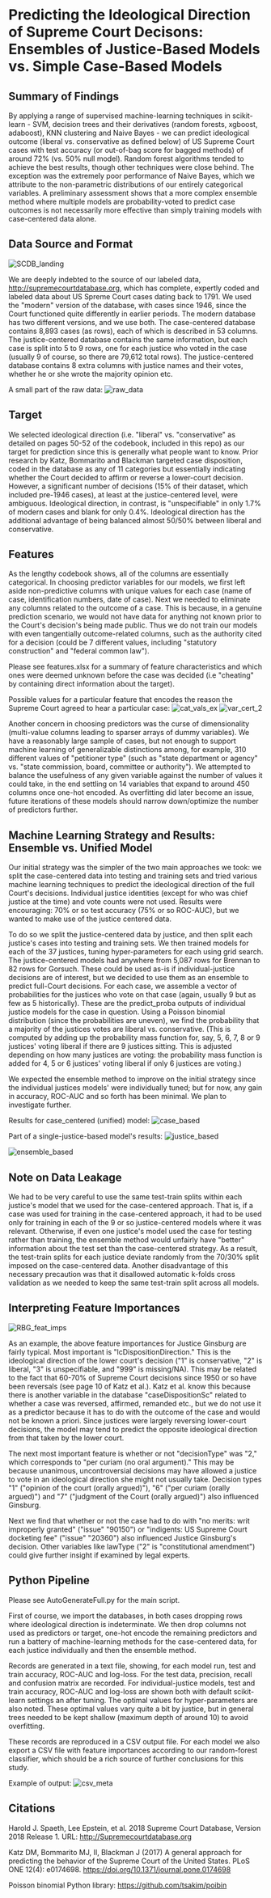 # Predicting the Ideological Direction of Supreme Court Decisons: Ensembles of Justice-Based Models vs. Simple Case-Based Models

## Summary of Findings

By applying a range of supervised machine-learning techniques in scikit-learn - SVM, decision trees and their derivatives (random forests, xgboost, adaboost), KNN clustering and Naive Bayes - we can predict ideological outcome (liberal vs. conservative as defined below) of US Supreme Court cases with test accuracy (or out-of-bag score for bagged methods) of around 72% (vs. 50% null model).  Random forest algorithms tended to achieve the best results, though other techniques were close behind.  The exception was the extremely poor performance of Naive Bayes, which we attribute to the non-parametric distributions of our entirely categorical variables.  A preliminary assessment shows that a more complex ensemble method where multiple models are probability-voted to predict case outcomes is not necessarily more effective than simply training models with case-centered data alone.  

## Data Source and Format

![SCDB_landing](/img/SCDB_landing.png)

We are deeply indebted to the source of our labeled data, http://supremecourtdatabase.org, which has complete, expertly coded and labeled data about US Spreme Court cases dating back to 1791.  We used the "modern" version of the database, with cases since 1946, since the Court functioned quite differently in earlier periods.  The modern database has two different versions, and we use both.  The case-centered database contains 8,893 cases (as rows), each of which is described in 53 columns.  The justice-centered database contains the same information, but each case is split into 5 to 9 rows, one for each justice who voted in the case (usually 9 of course, so there are 79,612 total rows).  The justice-centered database contains 8 extra columns with justice names and their votes, whether he or she wrote the majority opinion etc.

A small part of the raw data:
![raw_data](/img/raw_data.png)

## Target

We selected ideological direction (i.e. "liberal" vs. "conservative" as detailed on pages 50-52 of the codebook, included in this repo) as our target for prediction since this is generally what people want to know.  Prior research by Katz, Bommarito and Blackman targeted case disposition, coded in the database as any of 11 categories but essentially indicating whether the Court decided to affirm or reverse a lower-court decision.  However, a significant number of decisions (15% of their dataset, which included pre-1946 cases), at least at the justice-centered level, were ambiguous. Ideological direction, in contrast, is "unspecifiable" in only 1.7% of modern cases and blank for only 0.4%.  Ideological direction has the additional advantage of being balanced almost 50/50% between liberal and conservative.

## Features

As the lengthy codebook shows, all of the columns are essentially categorical.  In choosing predictor variables for our models, we first left aside non-predictive columns with unique values for each case (name of case, identification numbers, date of case).  Next we needed to eliminate any columns related to the outcome of a case.  This is because, in a genuine prediction scenario, we would not have data for anything not known prior to the Court's decision's being made public.  Thus we do not train our models with even tangentially outcome-related columns, such as the authority cited for a decision (could be 7 different values, including "statutory construction" and "federal common law").

Please see features.xlsx for a summary of feature characteristics and which ones were deemed unknown before the case was decided (i.e "cheating" by containing direct information about the target).

Possible values for a particular feature that encodes the reason the Supreme Court agreed to hear a particular case:
![cat_vals_ex](/img/cat_vals_ex.png)
![var_cert_2](/img/var_cert_2.png)

Another concern in choosing predictors was the curse of dimensionality (multi-value columns leading to sparser arrays of dummy variables).  We have a reasonably large sample of cases, but not enough to support machine learning of generalizable distinctions among, for example, 310 different values of "petitioner type" (such as "state department or agency" vs. "state commission, board, committee or authority").  We attempted to balance the usefulness of any given variable against the number of values it could take, in the end settling on 14 variables that expand to around 450 columns once one-hot encoded.  As overfitting did later become an issue, future iterations of these models should narrow down/optimize the number of predictors further.

## Machine Learning Strategy and Results: Ensemble vs. Unified Model

Our initial strategy was the simpler of the two main approaches we took: we split the case-centered data into testing and training sets and tried various machine learning techniques to predict the ideological direction of the full Court's decisions.  Individual justice identities (except for who was chief justice at the time) and vote counts were not used.  Results were encouraging: 70% or so test accuracy (75% or so ROC-AUC), but we wanted to make use of the justice centered data.

To do so we split the justice-centered data by justice, and then split each justice's cases into testing and training sets.  We then trained models for each of the 37 justices, tuning hyper-parameters for each using grid search.  The justice-centered models had anywhere from 5,087 rows for Brennan to 82 rows for Gorsuch.  These could be used as-is if individual-justice decisions are of interest, but we decided to use them as an ensemble to predict full-Court decisions.  For each case, we assemble a vector of probabilities for the justices who vote on that case (again, usually 9 but as few as 5 historically).  These are the predict_proba outputs of individual justice models for the case in question.  Using a Poisson binomial distribution (since the probabilities are uneven), we find the probability that a majority of the justices votes are liberal vs. conservative.  (This is computed by adding up the probability mass function for, say, 5, 6, 7, 8 or 9 justices' voting liberal if there are 9 justices sitting.  This is adjusted depending on how many justices are voting: the probability mass function is added for 4, 5 or 6 justices' voting liberal if only 6 justices are voting.)

We expected the ensemble method to improve on the initial strategy since the individual justices models' were individually tuned; but for now, any gain in accuracy, ROC-AUC and so forth has been minimal.  We plan to investigate further.

Results for case_centered (unified) model:
![case_based](/img/case_based.png)

Part of a single-justice-based model's results:
![justice_based](/img/justice_based.png)

![ensemble_based](/img/ensemble_based.png)

## Note on Data Leakage

We had to be very careful to use the same test-train splits within each justice's model that we used for the case-centered approach.  That is, if a case was used for training in the case-centered approach, it had to be used only for training in each of the 9 or so justice-centered models where it was relevant.  Otherwise, if even one justice's model used the case for testing rather than training, the ensemble method would unfairly have "better" information about the test set than the case-centered strategy.  As a result, the test-train splits for each justice deviate randomly from the 70/30% split imposed on the case-centered data.  Another disadvantage of this necessary precaution was that it disallowed automatic k-folds cross validation as we needed to keep the same test-train split across all models.

## Interpreting Feature Importances

![RBG_feat_imps](/img/RBG_feat_imps.png)

As an example, the above feature importances for Justice Ginsburg are fairly typical.  Most important is "lcDispositionDirection."  This is the ideological direction of the lower court's decision ("1" is conservative, "2" is liberal, "3" is unspecifiable, and "999" is missing/NA).  This may be related to the fact that 60-70% of Supreme Court decisions since 1950 or so have been reversals (see page 10 of Katz et al.).  Katz et al. know this because there is another variable in the database "caseDispositionSc" related to whether a case was reversed, affirmed, remanded etc., but we do not use it as a predictor because it has to do with the outcome of the case and would not be known a priori.  Since justices were largely reversing lower-court decisions, the model may tend to predict the opposite ideological direction from that taken by the lower court.

The next most important feature is whether or not "decisionType" was "2," which corresponds to "per curiam (no oral argument)."  This may be because unanimous, uncontroversial decisions may have allowed a justice to vote in an ideological direction she might not usually take.  Decision types "1" ("opinion of the court (orally argued)"), "6" ("per curiam (orally argued)") and "7" ("judgment of the Court (orally argued)") also influenced Ginsburg.

Next we find that whether or not the case had to do with "no merits: writ improperly granted" ("issue" "90150") or "indigents: US Supreme Court docketing fee" ("issue" "20360") also influenced Justice Ginsburg's decision.  Other variables like lawType ("2" is "constitutional amendment") could give further insight if examined by legal experts.

## Python Pipeline

Please see AutoGenerateFull.py for the main script.

First of course, we import the databases, in both cases dropping rows where ideological direction is indeterminate.  We then drop columns not used as predictors or target, one-hot encode the remaining predictors and run a battery of machine-learning methods for the case-centered data, for each justice individually and then the ensemble method.

Records are generated in a text file, showing, for each model run, test and train accuracy, ROC-AUC and log-loss.  For the test data, precision, recall and confusion matrix are recorded.  For individual-justice models, test and train accuracy, ROC-AUC and log-loss are shown both with default scikit-learn settings an after tuning.  The optimal values for hyper-parameters are also noted.  These optimal values vary quite a bit by justice, but in general trees needed to be kept shallow (maximum depth of around 10) to avoid overfitting.

These records are reproduced in a CSV output file.  For each model we also export a CSV file with feature importances according to our random-forest classifier, which should be a rich source of further conclusions for this study.

Example of output:
![csv_meta](/img/csv_meta.png)

## Citations

Harold J. Spaeth, Lee Epstein, et al. 2018 Supreme Court Database, Version 2018 Release 1. URL: http://Supremecourtdatabase.org

Katz DM, Bommarito MJ, II, Blackman J (2017) A general approach for predicting the behavior of the Supreme Court of the United States. PLoS ONE 12(4): e0174698. https://doi.org/10.1371/journal.pone.0174698

Poisson binomial Python library: https://github.com/tsakim/poibin
